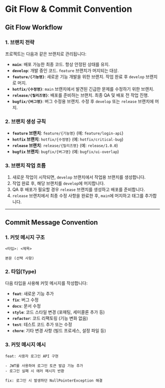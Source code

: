 # Git Flow & Commit Convention

## Git Flow Workflow

### 1. 브랜치 전략
프로젝트는 다음과 같은 브랜치로 관리됩니다:

- **`main`**: 배포 가능한 최종 코드. 항상 안정된 상태를 유지.
- **`develop`**: 개발 중인 코드. `feature` 브랜치가 머지되는 대상.
- **`feature/{기능명}`**: 새로운 기능 개발을 위한 브랜치. 작업 완료 후 `develop` 브랜치로 머지.
- **`hotfix/{수정명}`**: `main` 브랜치에서 발견된 긴급한 문제를 수정하기 위한 브랜치.
- **`release/{릴리즈명}`**: 배포를 준비하는 브랜치. 최종 QA 및 배포 전 작업 진행.
- **`bugfix/{버그명}`**: 버그 수정용 브랜치. 수정 후 `develop` 또는 `release` 브랜치에 머지.

### 2. 브랜치 생성 규칙
- **`feature` 브랜치**: `feature/{기능명}` (예: `feature/login-api`)
- **`hotfix` 브랜치**: `hotfix/{수정명}` (예: `hotfix/critical-bug`)
- **`release` 브랜치**: `release/{릴리즈명}` (예: `release/1.0.0`)
- **`bugfix` 브랜치**: `bugfix/{버그명}` (예: `bugfix/ui-overlap`)

### 3. 브랜치 작업 흐름
1. 새로운 작업이 시작되면, `develop` 브랜치에서 작업용 브랜치를 생성합니다.
2. 작업 완료 후, 해당 브랜치를 `develop`에 머지합니다.
3. QA 후 배포가 필요할 경우 `release` 브랜치를 생성하고 배포를 준비합니다.
4. `release` 브랜치에서 최종 수정 사항을 완료한 후, `main`에 머지하고 태그를 추가합니다.

---

## Commit Message Convention
### 1. 커밋 메시지 구조
```
<타입>: <제목>

본문 (선택 사항)
```

### 2. 타입(Type)
다음 타입을 사용해 커밋 메시지를 작성합니다:

- **`feat`**: 새로운 기능 추가
- **`fix`**: 버그 수정
- **`docs`**: 문서 수정
- **`style`**: 코드 스타일 변경 (포매팅, 세미콜론 추가 등)
- **`refactor`**: 코드 리팩토링 (기능 변화 없음)
- **`test`**: 테스트 코드 추가 또는 수정
- **`chore`**: 기타 변경 사항 (빌드 프로세스, 설정 파일 등)

### 3. 커밋 메시지 예시
```text
feat: 사용자 로그인 API 구현

- JWT를 사용하여 로그인 토큰 발급 기능 추가
- 로그인 실패 시 에러 메시지 반환

fix: 로그인 시 발생하던 NullPointerException 해결
```
